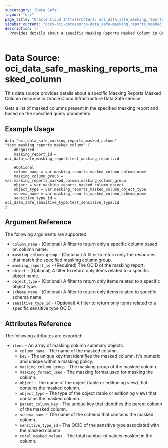 ```yaml
---
subcategory: "Data Safe"
layout: "oci"
page_title: "Oracle Cloud Infrastructure: oci_data_safe_masking_reports_masked_column"
sidebar_current: "docs-oci-datasource-data_safe-masking_reports_masked_column"
description: |-
  Provides details about a specific Masking Reports Masked Column in Oracle Cloud Infrastructure Data Safe service
---
```


# Data Source: oci_data_safe_masking_reports_masked_column
This data source provides details about a specific Masking Reports Masked Column resource in Oracle Cloud Infrastructure Data Safe service.

Gets a list of masked columns present in the specified masking report and based on the specified query parameters.


## Example Usage

```hcl
data "oci_data_safe_masking_reports_masked_column" "test_masking_reports_masked_column" {
	#Required
	masking_report_id = oci_data_safe_masking_report.test_masking_report.id

	#Optional
	column_name = var.masking_reports_masked_column_column_name
	masking_column_group = var.masking_reports_masked_column_masking_column_group
	object = var.masking_reports_masked_column_object
	object_type = var.masking_reports_masked_column_object_type
	schema_name = var.masking_reports_masked_column_schema_name
	sensitive_type_id = oci_data_safe_sensitive_type.test_sensitive_type.id
}
```

## Argument Reference

The following arguments are supported:

* `column_name` - (Optional) A filter to return only a specific column based on column name.
* `masking_column_group` - (Optional) A filter to return only the resources that match the specified masking column group.
* `masking_report_id` - (Required) The OCID of the masking report.
* `object` - (Optional) A filter to return only items related to a specific object name.
* `object_type` - (Optional) A filter to return only items related to a specific object type.
* `schema_name` - (Optional) A filter to return only items related to specific schema name.
* `sensitive_type_id` - (Optional) A filter to return only items related to a specific sensitive type OCID.


## Attributes Reference

The following attributes are exported:

* `items` - An array of masking column summary objects.
	* `column_name` - The name of the masked column.
	* `key` - The unique key that identifies the masked column. It's numeric and unique within a masking policy.
	* `masking_column_group` - The masking group of the masked column.
	* `masking_format_used` - The masking format used for masking the column.
	* `object` - The name of the object (table or editioning view) that contains the masked column.
	* `object_type` - The type of the object (table or editioning view) that contains the masked column.
	* `parent_column_key` - The unique key that identifies the parent column of the masked column.
	* `schema_name` - The name of the schema that contains the masked column.
	* `sensitive_type_id` - The OCID of the sensitive type associated with the masked column.
	* `total_masked_values` - The total number of values masked in the column.

